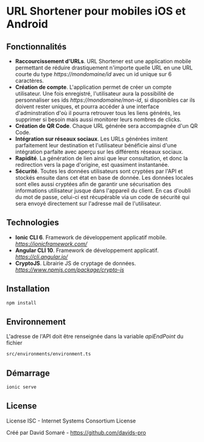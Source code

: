 # URL Shortener pour mobiles iOS et Android

## Fonctionnalités

- **Raccourcissement d'URLs**. URL Shortener est une application mobile permettant de réduire drastiquement n'importe quelle URL en une URL courte du type *https://mondomaine/id* avec un id unique sur 6 caractères.
- **Création de compte**. L'application permet de créer un compte utilisateur. Une fois enregistré, l'utilisateur aura la possibilité de personnaliser ses ids *https://mondomaine/mon-id*, si disponibles car ils doivent rester uniques, et pourra accéder à une interface d'adminstration d'où il pourra retrouver tous les liens générés, les supprimer si besoin mais aussi monitorer leurs nombres de clicks.
- **Création de QR Code**. Chaque URL générée sera accompagnée d'un QR Code.
- **Intégration sur réseaux sociaux**. Les URLs générées imitent parfaitement leur destination et l'utilisateur bénéficie ainsi d'une intégration parfaite avec aperçu sur les différents réseaux sociaux.
- **Rapidité**. La génération de lien ainsi que leur consultation, et donc la redirection vers la page d'origine, est quasiment instantanée.
- **Sécurité**. Toutes les données utilisateurs sont cryptées par l'API et stockés ensuite dans cet état en base de donnée. Les données locales sont elles aussi cryptées afin de garantir une sécurisation des informations utilisateur jusque dans l'appareil du client. En cas d'oubli du mot de passe, celui-ci est récupérable via un code de sécurité qui sera envoyé directement sur l'adresse mail de l'utilisateur.


## Technologies

- **Ionic CLI 6**. Framework de développement applicatif mobile. *https://ionicframework.com/*
- **Angular CLI 10**. Framework de développement applicatif. *https://cli.angular.io/*
- **CryptoJS**. Librairie JS de cryptage de données. *https://www.npmjs.com/package/crypto-js*

## Installation

```bash
npm install
```

## Environnement

L'adresse de l'API doit être renseignée dans la variable *apiEndPoint* du fichier

```bash
src/environments/environment.ts
```

## Démarrage

```bash
ionic serve
```

## License

License ISC - Internet Systems Consortium License

Créé par David Somaré - https://github.com/davids-pro